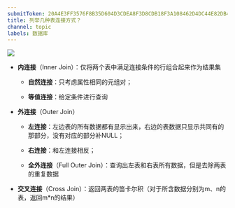 ```yaml
---
submitToken: 20A4E3FF3576F8B35D604D3CDEA8F3D8CDB18F3A108462D4DC44E82DB42F95EA
title: 列举几种表连接方式？
channel: topic
labels: 数据库
---
```


![](https://image.avalon-zheng.xin/c479f327-63c6-48ee-be1f-1d3fe94316aa "")

- **内连接**（Inner Join）：仅将两个表中满足连接条件的行组合起来作为结果集

    - **自然连接**：只考虑属性相同的元组对；

    - **等值连接**：给定条件进行查询

- **外连接**（Outer Join）

    - **左连接**：左边表的所有数据都有显示出来，右边的表数据只显示共同有的那部分，没有对应的部分补NULL；

    - **右连接**：和左连接相反；

    - **全外连接**（Full Outer Join）：查询出左表和右表所有数据，但是去除两表的重复数据
    
- **交叉连接**（Cross Join）：返回两表的笛卡尔积（对于所含数据分别为m、n的表，返回m*n的结果）



